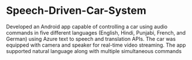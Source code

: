 # Speech-Driven-Car-System
Developed an Android app capable of controlling a car using audio commands in five different languages (English, Hindi, Punjabi, French, and German) using Azure text to speech and translation APIs. The car was equipped with camera and speaker for real-time video streaming. The app supported natural language along with multiple simultaneous commands

